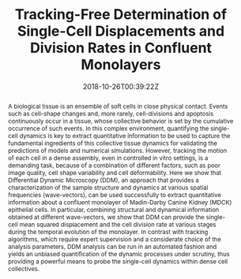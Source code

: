 ---
title: "Tracking-Free Determination of Single-Cell Displacements and Division Rates in Confluent Monolayers"
authors:
- Fabio Giavazzi
- Chiara Malinverno
- Giorgio Scita
- admin

author_notes:
- ""
- ""
- "Corresponding author"
- "Corresponding author"
date: "2018-10-26T00:39:22Z"
doi: "10.3389/fphy.2018.00120"

# Schedule page publish date (NOT publication's date).
publishDate: "2024-04-15T00:00:00Z"

# Publication type.
# Legend: 0 = Uncategorized; 1 = Conference paper; 2 = Journal article;
# 3 = Preprint / Working Paper; 4 = Report; 5 = Book; 6 = Book section;
# 7 = Thesis; 8 = Patent
publication_types: ["article-journal"]

# Publication name and optional abbreviated publication name.
publication: "*Frontiers In Physics* **6**, 120"
publication_short: "*Front. Phys.* **6**, 120"

abstract: "A biological tissue is an ensemble of soft cells in close physical contact. Events such as cell-shape changes and, more rarely, cell-divisions and apoptosis continuously occur in a tissue, whose collective behavior is set by the cumulative occurrence of such events. In this complex environment, quantifying the single-cell dynamics is key to extract quantitative information to be used to capture the fundamental ingredients of this collective tissue dynamics for validating the predictions of models and numerical simulations. However, tracking the motion of each cell in a dense assembly, even in controlled in vitro settings, is a demanding task, because of a combination of different factors, such as poor image quality, cell shape variability and cell deformability. Here we show that Differential Dynamic Microscopy (DDM), an approach that provides a characterization of the sample structure and dynamics at various spatial frequencies (wave-vectors), can be used successfully to extract quantitative information about a confluent monolayer of Madin-Darby Canine Kidney (MDCK) epithelial cells. In particular, combining structural and dynamical information obtained at different wave-vectors, we show that DDM can provide the single-cell mean squared displacement and the cell division rate at various stages during the temporal evolution of the monolayer. In contrast with tracking algorithms, which require expert supervision and a considerate choice of the analysis parameters, DDM analysis can be run in an automated fashion and yields an unbiased quantification of the dynamic processes under scrutiny, thus providing a powerful means to probe the single-cell dynamics within dense cell collectives."

# Summary. An optional shortened abstract.
summary:

tags:
#- tag1
#- tag2
featured: false

links:
#- name: Link
#  url: "link..."
#url_pdf: ''
#url_code: ''
#url_dataset: ''
#url_poster: ''
#url_project: ''
#url_slides: ''
#url_source: ''
#url_video: ''

# Featured image
# To use, add an image named `featured.jpg/png` to your page's folder. 
#image:
#  caption: ""
#  focal_point: ""
#  preview_only: false

# Associated Projects (optional).
#   Associate this publication with one or more of your projects.
#   Simply enter your project's folder or file name without extension.
#   E.g. `internal-project` references `content/project/internal-project/index.md`.
#   Otherwise, set `projects: []`.
projects: []

# Slides (optional).
#   Associate this publication with Markdown slides.
#   Simply enter your slide deck's filename without extension.
#   E.g. `slides: "example"` references `content/slides/example/index.md`.
#   Otherwise, set `slides: ""`.
slides:

# Comments (optional).
#   Enable comments in the page.
commentable: false
---